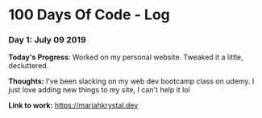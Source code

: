 # 100 Days Of Code - Log

### Day 1: July 09 2019

**Today's Progress**: Worked on my personal website. Tweaked it a little, decluttered. 

**Thoughts:** I've been slacking on my web dev bootcamp class on udemy. I just love adding new things to my site, I can't help it lol

**Link to work:** https://mariahkrystal.dev

